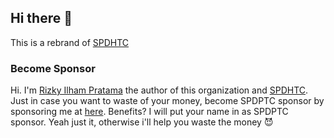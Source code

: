 ## Hi there 👋

This is a rebrand of [SPDHTC](https://github.com/rizkyilhampra/spdhtc)

### Become Sponsor
Hi. I'm [Rizky Ilham Pratama](https://github.com/rizkyilhampra) the author of this organization and [SPDHTC](https://github.com/rizkyilhampra/spdhtc). Just in case you want to waste of your money, become SPDPTC sponsor by sponsoring me at [here](https://github.com/sponsor/rizkyilhampra). Benefits? I will put your name in as SPDPTC sponsor. Yeah just it, otherwise i'll help you waste the money 😈
